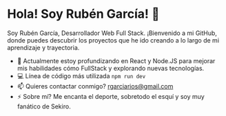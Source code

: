 # Hola! Soy Rubén García! 👋

Soy Rubén García, Desarrollador Web Full Stack. ¡Bienvenido a mi GitHub, donde puedes descubrir los proyectos que he ido creando a lo largo de mi aprendizaje y trayectoria.

- 🔭 Actualmente estoy profundizando en React y Node.JS para mejorar mis habilidades cómo FullStack y explorando nuevas tecnologías.
- :computer: Línea de código más utilizada `npm run dev`
- 📫 Quieres contactar conmigo? rgarciarios@gmail.com
- ⚡ Sobre mí? Me encanta el deporte, sobretodo el esquí y soy muy fanático de Sekiro.
